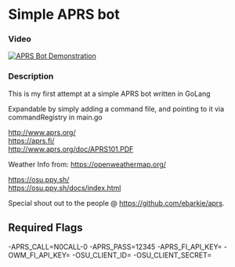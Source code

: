 # Simple APRS bot

### Video

[![APRS Bot Demonstration](https://img.youtube.com/vi/2dZiYyuAWDY/0.jpg)](https://www.youtube.com/watch?v=2dZiYyuAWDY)


### Description
This is my first attempt at a simple APRS bot written in GoLang

Expandable by simply adding a command file, and pointing to it via commandRegistry in main.go

http://www.aprs.org/ <br>
https://aprs.fi/ <br>
http://www.aprs.org/doc/APRS101.PDF <br>

Weather Info from: https://openweathermap.org/

https://osu.ppy.sh/ <br>
https://osu.ppy.sh/docs/index.html

Special shout out to the people @ https://github.com/ebarkie/aprs.

## Required Flags
-APRS_CALL=N0CALL-0 -APRS_PASS=12345 -APRS_FI_API_KEY= -OWM_FI_API_KEY= -OSU_CLIENT_ID= -OSU_CLIENT_SECRET=

